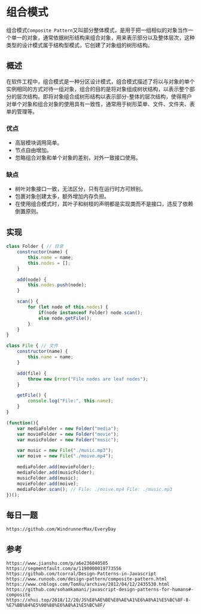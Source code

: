 # 组合模式
组合模式`Composite Pattern`又叫部分整体模式，是用于把一组相似的对象当作一个单一的对象，通常依据树形结构来组合对象，用来表示部分以及整体层次，这种类型的设计模式属于结构型模式，它创建了对象组的树形结构。


## 概述
在软件工程中，组合模式是一种分区设计模式，组合模式描述了将以与对象的单个实例相同的方式对待一组对象，组合的目的是将对象组成树状结构，以表示整个部分的层次结构。即将对象组合成树形结构以表示部分-整体的层次结构，使得用户对单个对象和组合对象的使用具有一致性，通常用于树形菜单、文件、文件夹、表单的管理等。

### 优点
* 高层模块调用简单。
* 节点自由增加。
* 忽略组合对象和单个对象的差别，对外一致接口使用。


### 缺点
* 树叶对象接口一致，无法区分，只有在运行时方可辨别。
* 包裹对象创建太多，额外增加内存负担。
* 在使用组合模式时，其叶子和树枝的声明都是实现类而不是接口，违反了依赖倒置原则。


## 实现

```javascript
class Folder { // 目录
    constructor(name) {
        this.name = name;
        this.nodes = [];
    }

    add(node) {
        this.nodes.push(node);
    }

    scan() {
        for (let node of this.nodes) {
            if(node instanceof Folder) node.scan();
            else node.getFile();
        }
    }
}

class File { // 文件
    constructor(name) {
        this.name = name;
    }

    add(file) {
        throw new Error("File nodes are leaf nodes");
    }

    getFile() {
        console.log("File:", this.name);
    }
}

(function(){
    var mediaFolder = new Folder("media");
    var movieFolder = new Folder("movie");
    var musicFolder = new Folder("music");

    var music = new File("./music.mp3");
    var moive = new File("./moive.mp4");

    mediaFolder.add(movieFolder);
    mediaFolder.add(musicFolder);
    musicFolder.add(music);
    movieFolder.add(moive);
    mediaFolder.scan(); // File: ./moive.mp4 File: ./music.mp3
})();
```


## 每日一题

```
https://github.com/WindrunnerMax/EveryDay
```

## 参考

```
https://www.jianshu.com/p/a6e236040505
https://segmentfault.com/a/1190000019773556
https://github.com/tcorral/Design-Patterns-in-Javascript
https://www.runoob.com/design-pattern/composite-pattern.html
https://www.cnblogs.com/TomXu/archive/2012/04/12/2435530.html
https://github.com/sohamkamani/javascript-design-patterns-for-humans#-composite
https://xhui.top/2018/12/20/JS%E8%AE%BE%E8%AE%A1%E6%A8%A1%E5%BC%8F-8-%E7%BB%84%E5%90%88%E6%A8%A1%E5%BC%8F/
```
